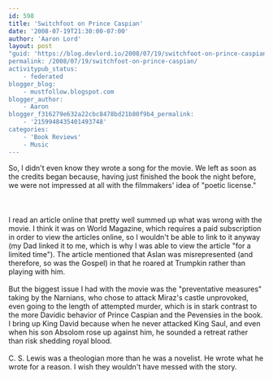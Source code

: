 ```yaml
---
id: 598
title: 'Switchfoot on Prince Caspian'
date: '2008-07-19T21:30:00-07:00'
author: 'Aaron Lord'
layout: post
"guid: 'https://blog.devlord.io/2008/07/19/switchfoot-on-prince-caspian/'
permalink: /2008/07/19/switchfoot-on-prince-caspian/
activitypub_status:
    - federated
blogger_blog:
    - mustfollow.blogspot.com
blogger_author:
    - Aaron
blogger_f316279e632a22cbc8478bd21b80f9b4_permalink:
    - '2159948435401493748'
categories:
    - 'Book Reviews'
    - Music
---
```


So, I didn't even know they wrote a song for the movie.  We left as soon as the credits began because, having just finished the book the night before, we were not impressed at all with the filmmakers' idea of "poetic license."<br /><br /><br /><br />I read an article online that pretty well summed up what was wrong with the movie.  I think it was on World Magazine, which requires a paid subscription in order to view the articles online, so I wouldn't be able to link to it anyway (my Dad linked it to me, which is why I was able to view the article "for a limited time").  The article mentioned that Aslan was misrepresented (and therefore, so was the Gospel) in that he roared at Trumpkin rather than playing with him.<br /><br />But the biggest issue I had with the movie was the "preventative measures" taking by the Narnians, who chose to attack Miraz's castle unprovoked, even going to the length of attempted murder, which is in stark contrast to the more Davidic behavior of Prince Caspian and the Pevensies in the book.  I bring up King David because when he never attacked King Saul, and even when his son Absolom rose up against him, he sounded a retreat rather than risk shedding royal blood.<br /><br />C. S. Lewis was a theologian more than he was a novelist.  He wrote what he wrote for a reason.  I wish they wouldn't have messed with the story.<div class="blogger-post-footer"><img width='1' height='1' src='' alt='' /></div>
